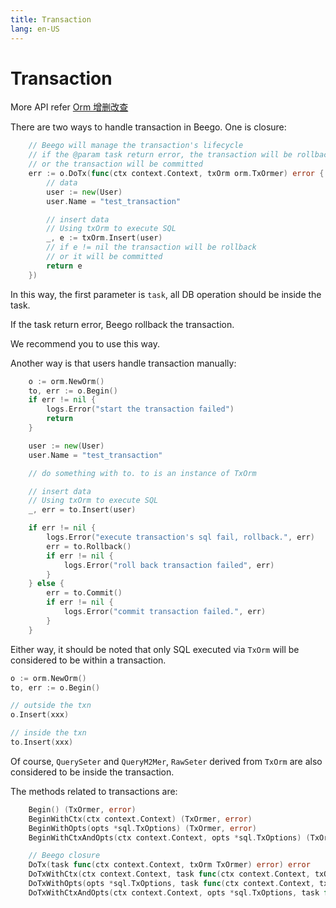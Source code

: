 ```yaml
---
title: Transaction
lang: en-US
---
```


# Transaction

More API refer [Orm 增删改查](./orm.md)

There are two ways to handle transaction in Beego. One is closure:

```go
	// Beego will manage the transaction's lifecycle
	// if the @param task return error, the transaction will be rollback
	// or the transaction will be committed
	err := o.DoTx(func(ctx context.Context, txOrm orm.TxOrmer) error {
		// data
		user := new(User)
		user.Name = "test_transaction"

		// insert data
		// Using txOrm to execute SQL
		_, e := txOrm.Insert(user)
		// if e != nil the transaction will be rollback
		// or it will be committed
		return e
	})
```
In this way, the first parameter is `task`, all DB operation should be inside the task.

If the task return error, Beego rollback the transaction.

We recommend you to use this way.

Another way is that users handle transaction manually:

```go
	o := orm.NewOrm()
	to, err := o.Begin()
	if err != nil {
		logs.Error("start the transaction failed")
		return
	}

	user := new(User)
	user.Name = "test_transaction"

	// do something with to. to is an instance of TxOrm

	// insert data
	// Using txOrm to execute SQL
	_, err = to.Insert(user)

	if err != nil {
		logs.Error("execute transaction's sql fail, rollback.", err)
		err = to.Rollback()
		if err != nil {
			logs.Error("roll back transaction failed", err)
		}
	} else {
		err = to.Commit()
		if err != nil {
			logs.Error("commit transaction failed.", err)
		}
	}
```

Either way, it should be noted that only SQL executed via `TxOrm` will be considered to be within a transaction.

```go
o := orm.NewOrm()
to, err := o.Begin()

// outside the txn
o.Insert(xxx)

// inside the txn
to.Insert(xxx)
```

Of course, `QuerySeter` and `QueryM2Mer`, `RawSeter` derived from `TxOrm` are also considered to be inside the transaction.

The methods related to transactions are:

```go
	Begin() (TxOrmer, error)
	BeginWithCtx(ctx context.Context) (TxOrmer, error)
	BeginWithOpts(opts *sql.TxOptions) (TxOrmer, error)
	BeginWithCtxAndOpts(ctx context.Context, opts *sql.TxOptions) (TxOrmer, error)

	// Beego closure
	DoTx(task func(ctx context.Context, txOrm TxOrmer) error) error
	DoTxWithCtx(ctx context.Context, task func(ctx context.Context, txOrm TxOrmer) error) error
	DoTxWithOpts(opts *sql.TxOptions, task func(ctx context.Context, txOrm TxOrmer) error) error
	DoTxWithCtxAndOpts(ctx context.Context, opts *sql.TxOptions, task func(ctx context.Context, txOrm TxOrmer) error) error

```
